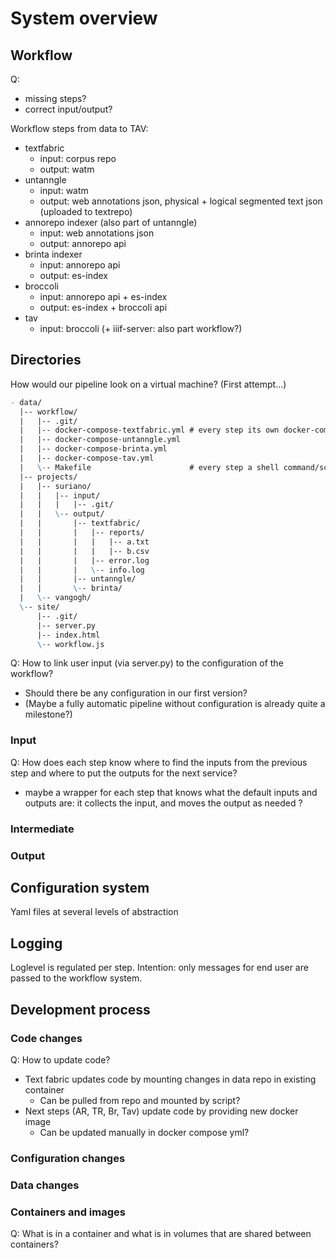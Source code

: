 # System overview

## Workflow

Q: 
- missing steps? 
- correct input/output?

Workflow steps from data to TAV:
- textfabric
  - input: corpus repo
  - output: watm
- untanngle 
  - input: watm
  - output: web annotations json, physical + logical segmented text json (uploaded to textrepo)
- annorepo indexer (also part of untanngle)
  - input: web annotations json
  - output: annorepo api
- brinta indexer
  - input: annorepo api 
  - output: es-index
- broccoli
  - input: annorepo api + es-index
  - output: es-index + broccoli api
- tav
  - input: broccoli (+ iiif-server: also part workflow?)

## Directories
How would our pipeline look on a virtual machine?
(First attempt...)

```md
- data/
  |-- workflow/ 
  |   |-- .git/
  |   |-- docker-compose-textfabric.yml # every step its own docker-compose setup, or one big yml?
  |   |-- docker-compose-untanngle.yml
  |   |-- docker-compose-brinta.yml
  |   |-- docker-compose-tav.yml
  |   \-- Makefile                      # every step a shell command/script?
  |-- projects/
  |   |-- suriano/
  |   |   |-- input/
  |   |   |   |-- .git/
  |   |   \-- output/
  |   |       |-- textfabric/
  |   |       |   |-- reports/
  |   |       |   |   |-- a.txt
  |   |       |   |   |-- b.csv
  |   |       |   |-- error.log
  |   |       |   \-- info.log
  |   |       |-- untanngle/
  |   |       \-- brinta/
  |   \-- vangogh/
  \-- site/
      |-- .git/
      |-- server.py
      |-- index.html
      \-- workflow.js
```

Q: How to link user input (via server.py) to the configuration of the workflow?
- Should there be any configuration in our first version?
- (Maybe a fully automatic pipeline without configuration is already quite a milestone?)

### Input
Q: How does each step know where to find the inputs from the previous step and where to put the outputs for the next service?
- maybe a wrapper for each step that knows what the default inputs and outputs are: it collects the input, and moves the output as needed ?

### Intermediate

### Output

## Configuration system

Yaml files at several levels of abstraction

## Logging

Loglevel is regulated per step.
Intention: only messages for end user are passed to the workflow system.

## Development process

### Code changes
Q: How to update code?
- Text fabric updates code by mounting changes in data repo in existing container
  - Can be pulled from repo and mounted by script?
- Next steps (AR, TR, Br, Tav) update code by providing new docker image
  - Can be updated manually in docker compose yml?

### Configuration changes

### Data changes

### Containers and images

Q: What is in a container and what is in volumes that are shared between containers?

